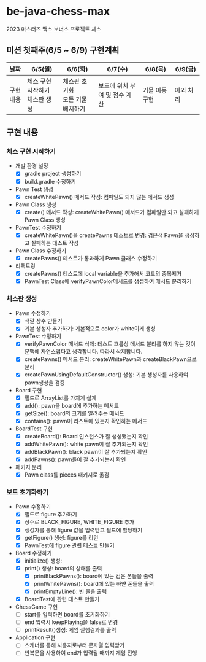 # be-java-chess-max
2023 마스터즈 맥스 보너스 프로젝트 체스

## 미션 첫째주(6/5 ~ 6/9) 구현계획
| 날짜    | 6/5(월)                | 6/6(화)                | 6/7(수)            |6/8(목)|6/9(금)|
|-------|-----------------------|-----------------------|-------------------|---|---|
| 구현 내용 | 체스 구현 시작하기<br>체스판 생성 | 체스판 초기화<br>모든 기물 배치하기 | 보드에 위치 부여 및 점수 계산 |기물 이동 구현|예외 처리|

## 구현 내용
### 체스 구현 시작하기
- 개발 환경 설정
  - [x] gradle project 생성하기
  - [x] build.gradle 수정하기
- Pawn Test 생성
  - [x] createWhitePawn() 메서드 작성: 컴파일도 되지 않는 메서드 생성
- Pawn Class 생성
  - [x] create() 메서드 작성: createWhitePawn() 메서드가 컴파일만 되고 실패하게 Pawn Class 생성
- PawnTest 수정하기
  - [x] createWhitePawn()을 createPawns 테스트로 변경: 검은색 Pawn을 생성하고 실패하는 테스트 작성
- Pawn Class 수정하기
  - [x] createPawns() 테스트가 통과하게 Pawn 클래스 수정하기
- 리팩토링
  - [x] createPawns() 테스트에 local variable을 추가해서 코드의 중복제거
  - [x] PawnTest Class에 verifyPawnColor메서드를 생성하여 메서드 분리하기

### 체스판 생성
- Pawn 수정하기
  - [x] 색깔 상수 만들기 
  - [x] 기본 생성자 추가하기: 기본적으로 color가 white이게 생성
- PawnTest 수정하기
  - [x] verifyPawnColor 메서드 삭제: 테스트 흐름상 메서드 분리를 하지 않는 것이 문맥에 자연스럽다고 생각합니다. 따라서 삭제합니다.
  - [x] createPawns() 메서드 분리: createWhitePawn과 createBlackPawn으로 분리
  - [x] createPawnUsingDefaultConstructor() 생성: 기본 생성자를 사용하여 pawn생성을 검증
- Board 구현
  - [x] 필드로 ArrayList를 가지게 설계
  - [x] add(): pawn을 board에 추가하는 메서드
  - [x] getSize(): board의 크기를 알려주는 메서드
  - [x] contains(): pawn이 리스트에 있는지 확인하는 메서드
- BoardTest 구현
  - [x] createBoard(): Board 인스턴스가 잘 생성됐는지 확인
  - [x] addWhitePawn(): white pawn이 잘 추가되는지 확인
  - [x] addBlackPawn(): black pawn이 잘 추가되는지 확인
  - [x] addPawns(): pawn들이 잘 추가되는지 확인
- 패키지 분리
  - [x] Pawn class를 pieces 패키지로 옮김

### 보드 초기화하기
- Pawn 수정하기
  - [x] 필드로 figure 추가하기
  - [x] 상수로 BLACK_FIGURE, WHITE_FIGURE 추가
  - [x] 생성자를 통해 figure 값을 입력받고 필드에 할당하기
  - [x] getFigure() 생성: figure를 리턴
  - [x] PawnTest에 figure 관련 테스트 만들기
- Board 수정하기
  - [x] initialize() 생성: 
  - [x] print() 생성: board의 상태를 출력
    - [x] printBlackPawns(): board에 있는 검은 폰들을 출력
    - [x] printWhitePawns(): board에 있는 하얀 폰들을 출력
    - [x] printEmptyLine(): 빈 줄을 출력
  - [x] BoardTest에 관련 테스트 만들기
- ChessGame 구현
  - [ ] start를 입력하면 board를 초기화하기
  - [ ] end 입력시 keepPlaying을 false로 변경
  - [ ] printResult()생성: 게임 실행결과를 출력
- Application 구현
  - [ ] 스캐너를 통해 사용자로부터 문자열 입력받기
  - [ ] 반복문을 사용하여 end가 입력될 때까지 게임 진행